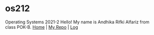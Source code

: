 # os212
Operating Systems 2021-2
Hello! My name is Andhika Rifki Alfariz from class POK-B.
[Home](https://andhikalfariz.github.io/os212/) | [My Repo](https://github.com/andhikalfariz/os212) | [Log](https://github.com/andhikalfariz/os212/tree/master/TXT/mylog.txt)
